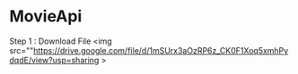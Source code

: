 # MovieApi

Step 1 : Download File
<img src=""https://drive.google.com/file/d/1mSUrx3aOzRP6z_CK0F1Xoq5xmhPydqdE/view?usp=sharing >
